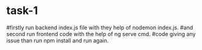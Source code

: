 # task-1
#firstly run backend index.js file with they help of nodemon index.js.
#and second run frontend code with the help of ng serve cmd.
#code giving any issue than run npm install and run again.
 
